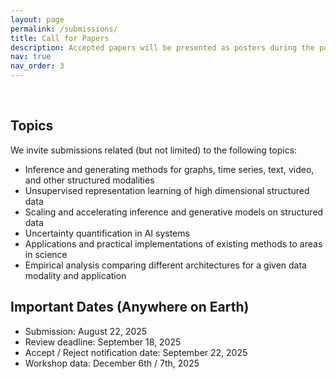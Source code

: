 ```yaml
---
layout: page
permalink: /submissions/
title: Call for Papers
description: Accepted papers will be presented as posters during the poster sessions. Selected works will also be highlighted as contributed talks.
nav: true
nav_order: 3
---
```


<br>

## Topics

We invite submissions related (but not limited) to the following topics:

* Inference and generating methods for graphs, time series, text, video, and other structured modalities
* Unsupervised representation learning of high dimensional structured data
* Scaling and accelerating inference and generative models on structured data
* Uncertainty quantification in AI systems
* Applications and practical implementations of existing methods to areas in science
* Empirical analysis comparing different architectures for a given data modality and application


## Important Dates (Anywhere on Earth) 

* Submission: August 22, 2025
* Review deadline: September 18, 2025
* Accept / Reject notification date: September 22, 2025
* Workshop data: December 6th / 7th, 2025

<!-- 

*   Submission Deadline: <s><code class="language-plaintext highlighter-rouge">May 25</code></s> `May 27, 2024` [UPDATE (5/23): Extended for 2 days. This's the hard deadline for all submissions.]
*   Review Bidding Period: `May 27-29, 2024`
*   Reviewer Deadline: `June 13, 2024`
*   Acceptance Notification: `June 16, 2024`
*   Camera Ready Deadline: `July 19, 2024`
*   Workshop Date: `July 26, 2024`

## Submission Details

To ensure your submission is considered, please adhere to the following guidelines:


*   **Formatting Instructions**: We solicit 4-to-8-page workshop papers (with unlimited references and appendix) following our **[LaTeX template](https://www.overleaf.com/read/ybgbzctsxqwj#61abdc)** (edited from ICML 2024 main conference paper template). The maximum size of submissions is 50 MB. While your submission can contain a supplement or appendix, please note that reviewers are not obliged to review supplementary material.
*   **Reviews**: The review process will be double-blind. All **submissions must be anonymized** and the leakage of any identification information is prohibited.

To submit your work, please visit the **[OpenReview](https://openreview.net/group?id=ICML.cc/2024/Workshop/SPIGM)**.


## Questions

If you have any questions, please do not hesitate to contact us at [spigmworkshop2024@gmail.com](mailto:spigmworkshop2024@gmail.com). -->
